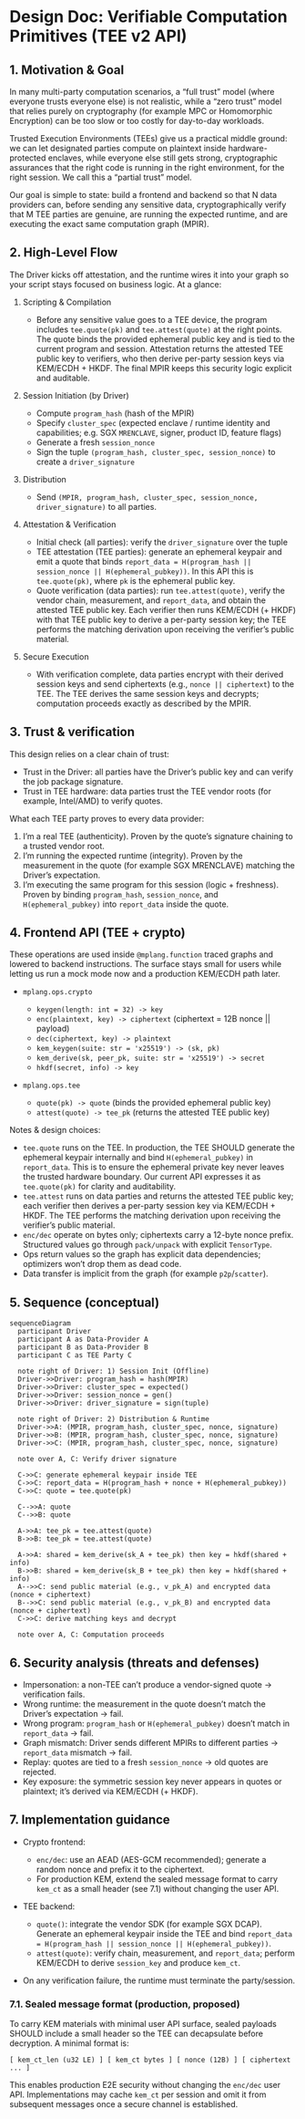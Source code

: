 # Design Doc: Verifiable Computation Primitives (TEE v2 API)

## 1. Motivation & Goal

In many multi-party computation scenarios, a “full trust” model (where everyone
trusts everyone else) is not realistic, while a “zero trust” model that relies
purely on cryptography (for example MPC or Homomorphic Encryption) can be too
slow or too costly for day-to-day workloads.

Trusted Execution Environments (TEEs) give us a practical middle ground: we can
let designated parties compute on plaintext inside hardware-protected enclaves,
while everyone else still gets strong, cryptographic assurances that the right
code is running in the right environment, for the right session. We call this a
“partial trust” model.

Our goal is simple to state: build a frontend and backend so that N data
providers can, before sending any sensitive data, cryptographically verify that
M TEE parties are genuine, are running the expected runtime, and are executing
the exact same computation graph (MPIR).

## 2. High-Level Flow

The Driver kicks off attestation, and the runtime wires it into your graph so
your script stays focused on business logic. At a glance:

1. Scripting & Compilation

    - Before any sensitive value goes to a TEE device, the program includes
      `tee.quote(pk)` and `tee.attest(quote)` at the right points. The quote binds
      the provided ephemeral public key and is tied to the current program and
      session. Attestation returns the attested TEE public key to verifiers, who
      then derive per-party session keys via KEM/ECDH + HKDF. The final MPIR keeps
      this security logic explicit and auditable.

1. Session Initiation (by Driver)

    - Compute `program_hash` (hash of the MPIR)
    - Specify `cluster_spec` (expected enclave / runtime identity and capabilities; e.g. SGX `MRENCLAVE`, signer, product ID, feature flags)
    - Generate a fresh `session_nonce`
    - Sign the tuple `(program_hash, cluster_spec, session_nonce)` to create a `driver_signature`

1. Distribution

    - Send `(MPIR, program_hash, cluster_spec, session_nonce, driver_signature)` to all parties.

1. Attestation & Verification

    - Initial check (all parties): verify the `driver_signature` over the tuple
    - TEE attestation (TEE parties): generate an ephemeral keypair and emit a quote
      that binds `report_data = H(program_hash || session_nonce ||
      H(ephemeral_pubkey))`. In this API this is `tee.quote(pk)`, where `pk` is the
      ephemeral public key.
    - Quote verification (data parties): run `tee.attest(quote)`, verify the vendor
      chain, measurement, and `report_data`, and obtain the attested TEE public key.
      Each verifier then runs KEM/ECDH (+ HKDF) with that TEE public key to derive a
      per-party session key; the TEE performs the matching derivation upon receiving
      the verifier’s public material.

1. Secure Execution

    - With verification complete, data parties encrypt with their derived session
      keys and send ciphertexts (e.g., `nonce || ciphertext`) to the TEE. The TEE
      derives the same session keys and decrypts; computation proceeds exactly as
      described by the MPIR.

## 3. Trust & verification

This design relies on a clear chain of trust:

- Trust in the Driver: all parties have the Driver’s public key and can verify
  the job package signature.
- Trust in TEE hardware: data parties trust the TEE vendor roots (for example,
  Intel/AMD) to verify quotes.

What each TEE party proves to every data provider:

1. I’m a real TEE (authenticity). Proven by the quote’s signature chaining to a
  trusted vendor root.
2. I’m running the expected runtime (integrity). Proven by the measurement in
  the quote (for example SGX MRENCLAVE) matching the Driver’s expectation.
3. I’m executing the same program for this session (logic + freshness). Proven
  by binding `program_hash`, `session_nonce`, and `H(ephemeral_pubkey)` into
  `report_data` inside the quote.

## 4. Frontend API (TEE + crypto)

These operations are used inside `@mplang.function` traced graphs and lowered to
backend instructions. The surface stays small for users while letting us run a
mock mode now and a production KEM/ECDH path later.

- `mplang.ops.crypto`
  - `keygen(length: int = 32) -> key`
  - `enc(plaintext, key) -> ciphertext` (ciphertext = 12B nonce || payload)
  - `dec(ciphertext, key) -> plaintext`
  - `kem_keygen(suite: str = 'x25519') -> (sk, pk)`
  - `kem_derive(sk, peer_pk, suite: str = 'x25519') -> secret`
  - `hkdf(secret, info) -> key`

- `mplang.ops.tee`
  - `quote(pk) -> quote` (binds the provided ephemeral public key)
  - `attest(quote) -> tee_pk` (returns the attested TEE public key)

Notes & design choices:

- `tee.quote` runs on the TEE. In production, the TEE SHOULD generate the
  ephemeral keypair internally and bind `H(ephemeral_pubkey)` in `report_data`.
  This is to ensure the ephemeral private key never leaves the trusted hardware
  boundary. Our current API expresses it as `tee.quote(pk)` for clarity and
  auditability.
- `tee.attest` runs on data parties and returns the attested TEE public key;
  each verifier then derives a per-party session key via KEM/ECDH + HKDF. The
  TEE performs the matching derivation upon receiving the verifier’s public
  material.
- `enc/dec` operate on bytes only; ciphertexts carry a 12-byte nonce prefix.
  Structured values go through `pack/unpack` with explicit `TensorType`.
- Ops return values so the graph has explicit data dependencies; optimizers
  won’t drop them as dead code.
- Data transfer is implicit from the graph (for example `p2p`/`scatter`).

## 5. Sequence (conceptual)

```mermaid
sequenceDiagram
  participant Driver
  participant A as Data-Provider A
  participant B as Data-Provider B
  participant C as TEE Party C

  note right of Driver: 1) Session Init (Offline)
  Driver->>Driver: program_hash = hash(MPIR)
  Driver->>Driver: cluster_spec = expected()
  Driver->>Driver: session_nonce = gen()
  Driver->>Driver: driver_signature = sign(tuple)

  note right of Driver: 2) Distribution & Runtime
  Driver->>A: (MPIR, program_hash, cluster_spec, nonce, signature)
  Driver->>B: (MPIR, program_hash, cluster_spec, nonce, signature)
  Driver->>C: (MPIR, program_hash, cluster_spec, nonce, signature)

  note over A, C: Verify driver signature

  C->>C: generate ephemeral keypair inside TEE
  C->>C: report_data = H(program_hash + nonce + H(ephemeral_pubkey))
  C->>C: quote = tee.quote(pk)

  C-->>A: quote
  C-->>B: quote

  A->>A: tee_pk = tee.attest(quote)
  B->>B: tee_pk = tee.attest(quote)

  A->>A: shared = kem_derive(sk_A + tee_pk) then key = hkdf(shared + info)
  B->>B: shared = kem_derive(sk_B + tee_pk) then key = hkdf(shared + info)
  A-->>C: send public material (e.g., v_pk_A) and encrypted data (nonce + ciphertext)
  B-->>C: send public material (e.g., v_pk_B) and encrypted data (nonce + ciphertext)
  C->>C: derive matching keys and decrypt

  note over A, C: Computation proceeds
```

## 6. Security analysis (threats and defenses)

- Impersonation: a non-TEE can’t produce a vendor-signed quote → verification fails.
- Wrong runtime: the measurement in the quote doesn’t match the Driver’s expectation → fail.
- Wrong program: `program_hash` or `H(ephemeral_pubkey)` doesn’t match in `report_data` → fail.
- Graph mismatch: Driver sends different MPIRs to different parties → `report_data` mismatch → fail.
- Replay: quotes are tied to a fresh `session_nonce` → old quotes are rejected.
- Key exposure: the symmetric session key never appears in quotes or plaintext; it’s derived via KEM/ECDH (+ HKDF).

## 7. Implementation guidance

- Crypto frontend:
  - `enc/dec`: use an AEAD (AES-GCM recommended); generate a random nonce and
    prefix it to the ciphertext.
  - For production KEM, extend the sealed message format to carry `kem_ct` as a
    small header (see 7.1) without changing the user API.

- TEE backend:
  - `quote()`: integrate the vendor SDK (for example SGX DCAP). Generate an
    ephemeral keypair inside the TEE and bind
    `report_data = H(program_hash || session_nonce || H(ephemeral_pubkey))`.
  - `attest(quote)`: verify chain, measurement, and `report_data`; perform
    KEM/ECDH to derive `session_key` and produce `kem_ct`.

- On any verification failure, the runtime must terminate the party/session.

### 7.1. Sealed message format (production, proposed)

To carry KEM materials with minimal user API surface, sealed payloads SHOULD
include a small header so the TEE can decapsulate before decryption. A minimal
format is:

```text
[ kem_ct_len (u32 LE) ] [ kem_ct bytes ] [ nonce (12B) ] [ ciphertext ... ]
```

This enables production E2E security without changing the `enc/dec` user API.
Implementations may cache `kem_ct` per session and omit it from subsequent
messages once a secure channel is established.

